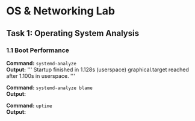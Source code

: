 # OS & Networking Lab

## Task 1: Operating System Analysis

### 1.1 Boot Performance

**Command:** `systemd-analyze`  
**Output:**
'''
Startup finished in 1.128s (userspace)
graphical.target reached after 1.100s in userspace.
'''

**Command:** `systemd-analyze blame`  
**Output:**

**Command:** `uptime`  
**Output:**
